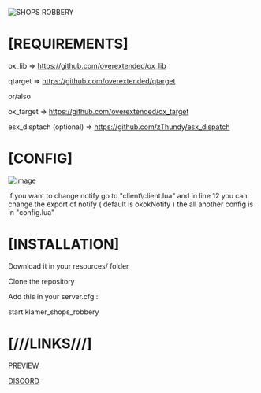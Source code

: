 ![SHOPS ROBBERY](https://github.com/KL4M3R/klamer_shops_robbery/assets/161390980/55406619-4e6b-438d-8610-00cf9ac04eba)
# [REQUIREMENTS]

ox_lib => https://github.com/overextended/ox_lib 

qtarget => https://github.com/overextended/qtarget

or/also

ox_target => https://github.com/overextended/ox_target

esx_disptach (optional) => https://github.com/zThundy/esx_dispatch


# [CONFIG]


![image](https://github.com/KL4M3R/klamer_shops_robbery/assets/161390980/d50a762f-539c-4fa9-a786-e0c728849976)

if you want to change notify go to "client\client.lua" and in line 12 you can change the export of notify ( default is okokNotify )
the all another config is in "config.lua"

# [INSTALLATION]

Download it in your resources/ folder

Clone the repository

Add this in your server.cfg :

start klamer_shops_robbery

# [\/\/\/LINKS\/\/\/]

[PREVIEW](https://www.youtube.com/watch?v=ME2V3iOUZAk)

[DISCORD](https://discord.gg/J8SyUWtXfX)
